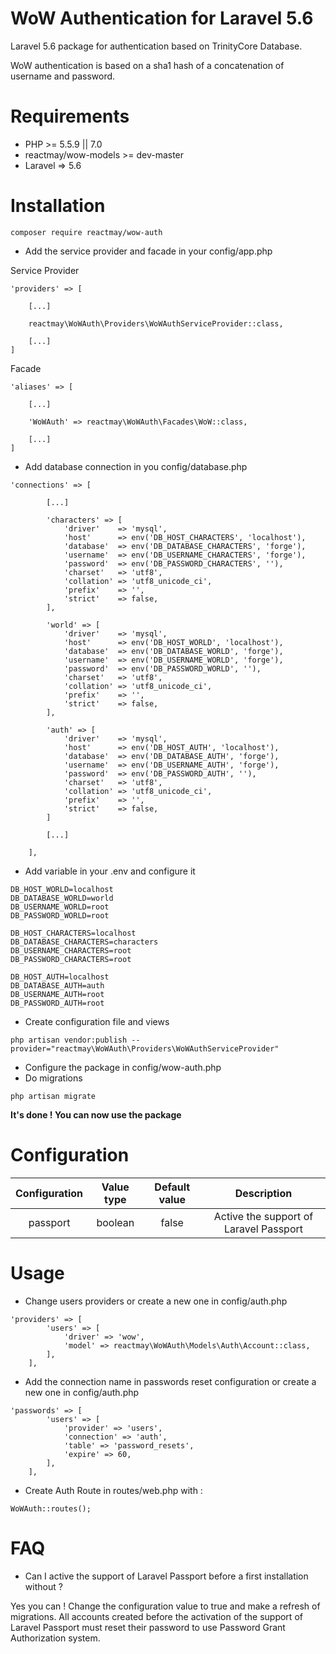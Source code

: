 WoW Authentication for Laravel 5.6 
=======================

Laravel 5.6 package for authentication based on TrinityCore Database.

WoW authentication is based on a sha1 hash of a concatenation of username and password.


Requirements
============

* PHP >= 5.5.9 || 7.0
* reactmay/wow-models >= dev-master
* Laravel => 5.6

Installation
============

    composer require reactmay/wow-auth

* Add the service provider and facade in your config/app.php

Service Provider
```
'providers' => [
    
    [...]
    
    reactmay\WoWAuth\Providers\WoWAuthServiceProvider::class,
    
    [...]
]
```  
Facade
```
'aliases' => [
    
    [...]
    
    'WoWAuth' => reactmay\WoWAuth\Facades\WoW::class,
    
    [...]
]
```  

* Add database connection in you config/database.php
```
'connections' => [

        [...]

        'characters' => [
            'driver'    => 'mysql',
            'host'      => env('DB_HOST_CHARACTERS', 'localhost'),
            'database'  => env('DB_DATABASE_CHARACTERS', 'forge'),
            'username'  => env('DB_USERNAME_CHARACTERS', 'forge'),
            'password'  => env('DB_PASSWORD_CHARACTERS', ''),
            'charset'   => 'utf8',
            'collation' => 'utf8_unicode_ci',
            'prefix'    => '',
            'strict'    => false,
        ],

        'world' => [
            'driver'    => 'mysql',
            'host'      => env('DB_HOST_WORLD', 'localhost'),
            'database'  => env('DB_DATABASE_WORLD', 'forge'),
            'username'  => env('DB_USERNAME_WORLD', 'forge'),
            'password'  => env('DB_PASSWORD_WORLD', ''),
            'charset'   => 'utf8',
            'collation' => 'utf8_unicode_ci',
            'prefix'    => '',
            'strict'    => false,
        ],

        'auth' => [
            'driver'    => 'mysql',
            'host'      => env('DB_HOST_AUTH', 'localhost'),
            'database'  => env('DB_DATABASE_AUTH', 'forge'),
            'username'  => env('DB_USERNAME_AUTH', 'forge'),
            'password'  => env('DB_PASSWORD_AUTH', ''),
            'charset'   => 'utf8',
            'collation' => 'utf8_unicode_ci',
            'prefix'    => '',
            'strict'    => false,
        ]

        [...]

    ],
```

* Add variable in your .env and configure it
```
DB_HOST_WORLD=localhost
DB_DATABASE_WORLD=world
DB_USERNAME_WORLD=root
DB_PASSWORD_WORLD=root

DB_HOST_CHARACTERS=localhost
DB_DATABASE_CHARACTERS=characters
DB_USERNAME_CHARACTERS=root
DB_PASSWORD_CHARACTERS=root

DB_HOST_AUTH=localhost
DB_DATABASE_AUTH=auth
DB_USERNAME_AUTH=root
DB_PASSWORD_AUTH=root
```

* Create configuration file and views
```
php artisan vendor:publish --provider="reactmay\WoWAuth\Providers\WoWAuthServiceProvider"
```

* Configure the package in config/wow-auth.php
* Do migrations
```
php artisan migrate
```

**It's done ! You can now use the package**

Configuration
=====


| Configuration | Value type | Default value | Description |
| :-------------:|:-------------:| :-----:| :-----:|
| passport | boolean | false | Active the support of Laravel Passport |

Usage
=====

- Change users providers or create a new one in config/auth.php

```
'providers' => [
        'users' => [
            'driver' => 'wow',
            'model' => reactmay\WoWAuth\Models\Auth\Account::class,
        ],
    ],
```
    
- Add the connection name in passwords reset configuration or create a new one in config/auth.php

```
'passwords' => [
        'users' => [
            'provider' => 'users',
            'connection' => 'auth',
            'table' => 'password_resets',
            'expire' => 60,
        ],
    ],
```

- Create Auth Route in routes/web.php with :

```
WoWAuth::routes(); 
```

FAQ
=====
* Can I active the support of Laravel Passport before a first installation without ?

Yes you can ! Change the configuration value to true and make a refresh of migrations. All accounts created before the 
activation of the support of Laravel Passport must reset their password to use Password Grant Authorization system.
